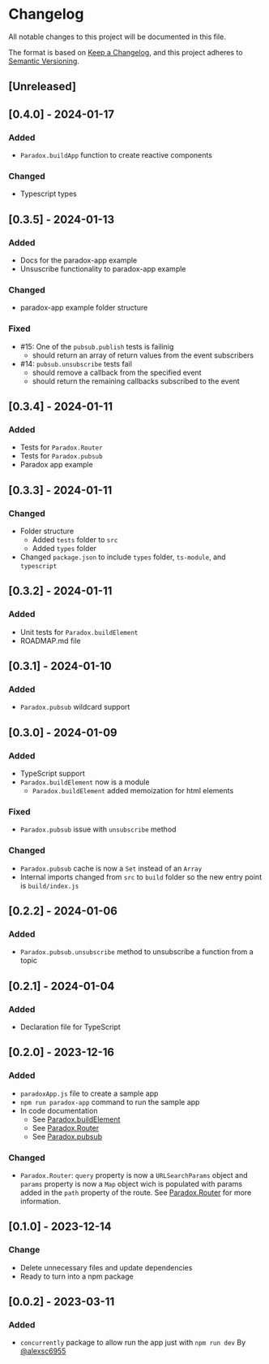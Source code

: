 # Changelog

All notable changes to this project will be documented in this file.

The format is based on [Keep a Changelog](https://keepachangelog.com/en/1.0.0/),
and this project adheres to [Semantic Versioning](https://semver.org/spec/v2.0.0.html).

## [Unreleased]

## [0.4.0] - 2024-01-17
### Added
  - `Paradox.buildApp` function to create reactive components

### Changed
  - Typescript types

## [0.3.5] - 2024-01-13
### Added
- Docs for the paradox-app example
- Unsuscribe functionality to paradox-app example

### Changed
- paradox-app example folder structure

### Fixed
- #15: One of the `pubsub.publish` tests is failinig
    - should return an array of return values from the event subscribers
- #14: `pubsub.unsubscribe` tests fail
    - should remove a callback from the specified event
    - should return the remaining callbacks subscribed to the event

## [0.3.4] - 2024-01-11
### Added
- Tests for `Paradox.Router`
- Tests for `Paradox.pubsub`
- Paradox app example

## [0.3.3] - 2024-01-11
### Changed
- Folder structure
    - Added `tests` folder to `src`
    - Added `types` folder
- Changed `package.json` to include `types` folder, `ts-module`, and `typescript`

## [0.3.2] - 2024-01-11
### Added
- Unit tests for `Paradox.buildElement`
- ROADMAP.md file

## [0.3.1] - 2024-01-10
### Added
- `Paradox.pubsub` wildcard support

## [0.3.0] - 2024-01-09
### Added
- TypeScript support
- `Paradox.buildElement` now is a module
    - `Paradox.buildElement` added memoization for html elements

### Fixed
- `Paradox.pubsub` issue with `unsubscribe` method

### Changed
- `Paradox.pubsub` cache is now a `Set` instead of an `Array`
- Internal imports changed from `src` to `build` folder so the new entry point is `build/index.js`

## [0.2.2] - 2024-01-06
### Added
- `Paradox.pubsub.unsubscribe` method to unsubscribe a function from a topic

## [0.2.1] - 2024-01-04
### Added
- Declaration file for TypeScript

## [0.2.0] - 2023-12-16
### Added
- `paradoxApp.js` file to create a sample app
- `npm run paradox-app` command to run the sample app
- In code documentation
    - See [Paradox.buildElement](https://github.com/ProjectPenrose/paradox/blob/main/src/core/buildElement.js)
    - See [Paradox.Router](https://github.com/ProjectPenrose/paradox/blob/main/src/core/Router.js)
    - See [Paradox.pubsub](https://github.com/ProjectPenrose/paradox/blob/main/src/core/Pubsub.js)

### Changed
- `Paradox.Router`: `query` property is now a `URLSearchParams` object and `params` property is now a `Map` object wich is populated with params added in the `path` property of the route. See [Paradox.Router](https://github.com/ProjectPenrose/paradox?tab=readme-ov-file#routes-with-paradoxrouter) for more information.

## [0.1.0] - 2023-12-14
### Change
* Delete unnecessary files and update dependencies
* Ready to turn into a npm package

## [0.0.2] - 2023-03-11
### Added
* `concurrently` package to allow run the app just with `npm run dev` By [@alexsc6955](https://github.com/alexsc6955)

